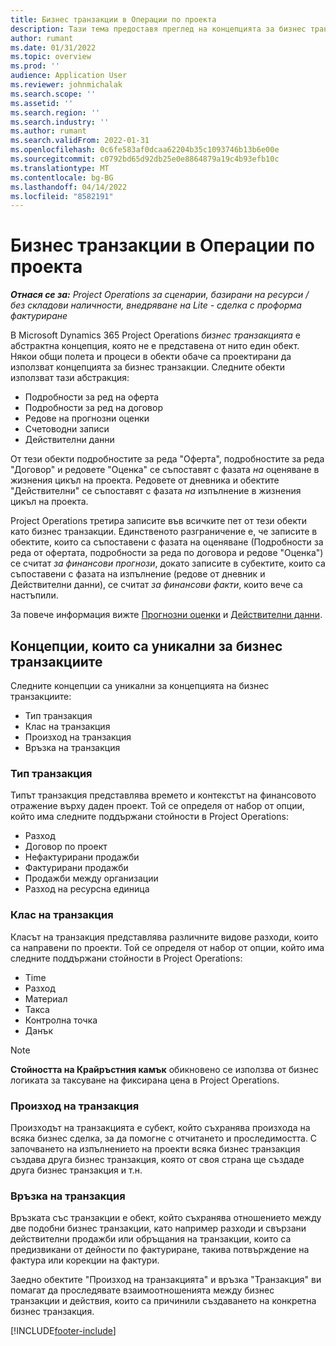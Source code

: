 ```yaml
---
title: Бизнес транзакции в Операции по проекта
description: Тази тема предоставя преглед на концепцията за бизнес транзакции в Microsoft Dynamics 365 Project Operations.
author: rumant
ms.date: 01/31/2022
ms.topic: overview
ms.prod: ''
audience: Application User
ms.reviewer: johnmichalak
ms.search.scope: ''
ms.assetid: ''
ms.search.region: ''
ms.search.industry: ''
ms.author: rumant
ms.search.validFrom: 2022-01-31
ms.openlocfilehash: 0c6fe583af0dcaa62204b35c1093746b13b6e00e
ms.sourcegitcommit: c0792bd65d92db25e0e8864879a19c4b93efb10c
ms.translationtype: MT
ms.contentlocale: bg-BG
ms.lasthandoff: 04/14/2022
ms.locfileid: "8582191"
---
```

# <a name="business-transactions-in-project-operations"></a>Бизнес транзакции в Операции по проекта

_**Отнася се за:** Project Operations за сценарии, базирани на ресурси / без складови наличности, внедряване на Lite - сделка с проформа фактуриране_

В Microsoft Dynamics 365 Project Operations *бизнес транзакцията* е абстрактна концепция, която не е представена от нито един обект. Някои общи полета и процеси в обекти обаче са проектирани да използват концепцията за бизнес транзакции. Следните обекти използват тази абстракция:

- Подробности за ред на оферта
- Подробности за ред на договор
- Редове на прогнозни оценки
- Счетоводни записи
- Действителни данни

От тези обекти подробностите за реда "Оферта", подробностите за реда "Договор" и редовете "Оценка" се съпоставят с фазата *на* оценяване в жизнения цикъл на проекта. Редовете от дневника и обектите "Действителни" се съпоставят с фазата *на* изпълнение в жизнения цикъл на проекта.

Project Operations третира записите във всичките пет от тези обекти като бизнес транзакции. Единственото разграничение е, че записите в обектите, които са съпоставени с фазата на оценяване (Подробности за реда от офертата, подробности за реда по договора и редове "Оценка") се считат *за финансови прогнози*, докато записите в субектите, които са съпоставени с фазата на изпълнение (редове от дневник и Действителни данни), се считат *за финансови факти*, които вече са настъпили.

За повече информация вижте [Прогнозни оценки](../project-management/estimating-projects-overview.md) и [Действителни данни](actuals-overview.md).

## <a name="concepts-that-are-unique-to-business-transactions"></a>Концепции, които са уникални за бизнес транзакциите

Следните концепции са уникални за концепцията на бизнес транзакциите:

- Тип транзакция
- Клас на транзакция
- Произход на транзакция
- Връзка на транзакция

### <a name="transaction-type"></a>Тип транзакция

Типът транзакция представлява времето и контекстът на финансовото отражение върху даден проект. Той се определя от набор от опции, който има следните поддържани стойности в Project Operations:

- Разход
- Договор по проект
- Нефактурирани продажби
- Фактурирани продажби
- Продажби между организации
- Разход на ресурсна единица

### <a name="transaction-class"></a>Клас на транзакция

Класът на транзакция представлява различните видове разходи, които са направени по проекти. Той се определя от набор от опции, който има следните поддържани стойности в Project Operations:

- Time
- Разход
- Материал
- Такса
- Контролна точка
- Данък

> [!NOTE]
> **Стойността на Крайръстния камък** обикновено се използва от бизнес логиката за таксуване на фиксирана цена в Project Operations.

### <a name="transaction-origin"></a>Произход на транзакция

Произходът на транзакцията е субект, който съхранява произхода на всяка бизнес сделка, за да помогне с отчитането и проследимостта. С започването на изпълнението на проекти всяка бизнес транзакция създава друга бизнес транзакция, която от своя страна ще създаде друга бизнес транзакция и т.н.

### <a name="transaction-connection"></a>Връзка на транзакция

Връзката със транзакции е обект, който съхранява отношението между две подобни бизнес транзакции, като например разходи и свързани действителни продажби или обръщания на транзакции, които са предизвикани от дейности по фактуриране, такива потвърждение на фактура или корекции на фактури.

Заедно обектите "Произход на транзакцията" и връзка "Транзакция" ви помагат да проследявате взаимоотношенията между бизнес транзакции и действия, които са причинили създаването на конкретна бизнес транзакция.

[!INCLUDE[footer-include](../includes/footer-banner.md)]

